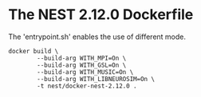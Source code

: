 # The NEST 2.12.0 Dockerfile

The 'entrypoint.sh' enables the use of different mode. 


    docker build \
            --build-arg WITH_MPI=On \
            --build-arg WITH_GSL=On \
            --build-arg WITH_MUSIC=On \
            --build-arg WITH_LIBNEUROSIM=On \
            -t nest/docker-nest-2.12.0 .
            
 